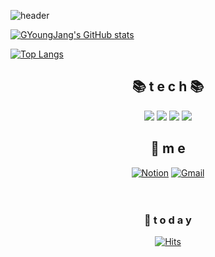 <!--
**GYoungJang/GYoungJang** is a ✨ _special_ ✨ repository because its `README.md` (this file) appears on your GitHub profile.

Here are some ideas to get you started:

- 🔭 I’m currently working on ...
- 🌱 I’m currently learning ...
- 👯 I’m looking to collaborate on ...
- 🤔 I’m looking for help with ...
- 💬 Ask me about ...
- 📫 How to reach me: ...
- 😄 Pronouns: ...
- ⚡ Fun fact: ...
-->

![header](https://capsule-render.vercel.app/api?type=rect&color=auto&height=150&section=header&text=근영's%20GitHub&fontSize=70)

[![GYoungJang's GitHub stats](https://github-readme-stats.vercel.app/api?username=GYoungJang&count_private=true&show_icons=true&theme=radical)](https://github.com/GYoungJang/github-readme-stats)

[![Top Langs](https://github-readme-stats.vercel.app/api/top-langs/?username=GYoungJang&hide=jupyter%20notebook)](https://github.com/GYoungJang/github-readme-stats)

<div align=center>

## 📚 t e c h 📚

<img src="https://img.shields.io/badge/JavaScript-FFCA28?style=flat-square&logo=Javascript&logoColor=white"/>
<img src="https://img.shields.io/badge/TypeScript-0054FF?style=flat-square&logo=TypeScript&logoColor=white"/>
<img src="https://img.shields.io/badge/NestJS-FF2424?style=flat-square&logo=NestJS&logoColor=white"/>
<img src="https://img.shields.io/badge/NodeJS-22741C?style=flat-square&logo=node.js&logoColor=white"/>


## 💫 m e 
[![Notion](https://img.shields.io/badge/Blog-FF5722?style=flat-square&logo=blogger&logoColor=white)](https://321coucou.tistory.com/) [![Gmail](https://img.shields.io/badge/Gmail-EA4335?style=flat-square&logo=Gmail&logoColor=white)](mailto:zzbtang@gmail.com)
<br><br><br>


### 💌  t o d a y 

[![Hits](https://hits.seeyoufarm.com/api/count/incr/badge.svg?url=https%3A%2F%2Fgithub.com%2FGYoungJang&count_bg=%23023F0C&title_bg=%23908686&icon=&icon_color=%23E7E7E7&title=hits&edge_flat=false)](https://hits.seeyoufarm.com)
<br><br><br><br><br>

</div>


